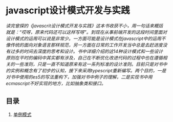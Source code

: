 # javascript设计模式开发与实践
*读完曾探的《javascrit设计模式开发与实践》这本书收获不小，用一句话来概括就是：“哎呀，原来代码还可以这样写呀”。到现在从事前端开发的这段时间里面对设计模式的运用可以说是非常少。一方面可能是设计模式在javascript中的运用不像传统的面向对象语言那样规范，另一方面在日常的工作开发当中总是去赶进度没有过多的时间去深度的思考和设计。书中详细介绍的这14种设计模式和一些设计原则在平时的编码中其实都有涉及，自己在不断优化改进代码的过程中也在遵循相关的一些准则，只是一直不知道原来有这一系列标准的设计准则。目前只是对书中的实例和概念有了初步的认知，接下来采用typescript重新编写。两个目的，一是对书中使用的es5的写法重构下，加强对书中例子的理解，二是实现书中用ecmascript不好实现的地方，比如抽象类和接口。*

## 目录
1. [单例模式](https://github.com/byxm/javascript-design-model/tree/master/src/Singleton)
